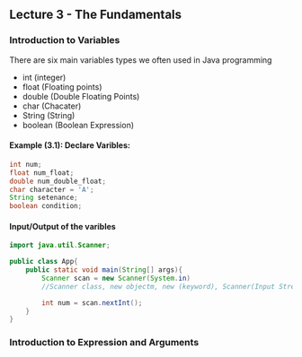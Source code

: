 ## Lecture 3 - The Fundamentals

### Introduction to Variables
There are six main variables types we often used in Java programming
- int (integer)
- float (Floating points)
- double (Double Floating Points)
- char (Chacater)
- String (String)
- boolean (Boolean Expression)

#### Example (3.1): Declare Varibles:
```Java
int num;
float num_float;
double num_double_float;
char character = 'A';
String setenance;
boolean condition;
```

#### Input/Output of the varibles
```Java
import java.util.Scanner;

public class App{
    public static void main(String[] args){
        Scanner scan = new Scanner(System.in)
        //Scanner class, new objectm, new (keyword), Scanner(Input Stream)

        int num = scan.nextInt();
    }
}
```

### Introduction to Expression and Arguments
